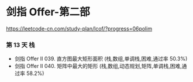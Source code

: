 # 剑指 Offer-第二部
https://leetcode-cn.com/study-plan/lcof/?progress=06polim

### 第 13 天  栈
* 剑指 Offer II 039. 直方图最大矩形面积 (栈,数组,单调栈,困难,通过率 50.3%)
* 剑指 Offer II 040. 矩阵中最大的矩形 (栈,数组,动态规划,矩阵,单调栈,困难,通过率 58.2%)
